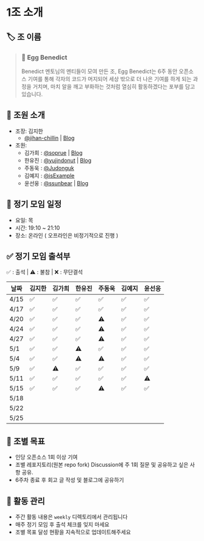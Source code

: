 # 1조 소개

## 🏷️ 조 이름
> ### 🥚 Egg Benedict 
> 
> Benedict 멘토님의 멘티들이 모여 만든 조, Egg Benedict는 6주 동안 오픈소스 기여를 통해 각자의 코드가 머지되어 세상 밖으로 더 나은 기여를 하게 되는 과정을 거치며, 마치 알을 깨고 부화하는 것처럼 열심히 활동하겠다는 포부를 담고 있습니다.

## 👥 조원 소개
- 조장: 김지한
  - [@jihan-chillin](https://github.com/jihan-chillin) | [Blog](https://kojub.tistory.com/)
- 조원:
  - 김가희 : [@soprue](https://github.com/soprue) | [Blog](https://velog.io/@aborrencce/posts)
  - 한유진 : [@yujindonut](https://github.com/yujindonut) | [Blog](https://vanillacreamdonut.tistory.com/)
  - 주동욱 : [@Judonguk](https://github.com/Judonguk)
  - 김예지 : [@isExample](https://github.com/isExample)
  - 윤선웅 : [@ssunbear](https://github.com/ssunbear) | [Blog](https://define-me.tistory.com/)

## 📅 정기 모임 일정
- 요일: 목
- 시간: 19:10 ~ 21:10
- 장소: 온라인 ( 오프라인은 비정기적으로 진행 )

## ✅ 정기 모임 출석부

✅ : 출석 | ⚠️ : 불참 | ❌ : 무단결석 

| 날짜  | 김지한 | 김가희 | 한유진 | 주동욱 | 김예지 | 윤선웅 |
|-------|--------|--------|--------|--------|--------|--------|
| 4/15  |   ✅   |   ✅   |   ✅   |   ✅   |   ✅   |   ✅   |
| 4/17  |   ✅   |   ✅   |   ✅   |   ✅   |   ✅   |   ✅   |
| 4/20  |   ✅   |   ✅   |   ✅   |   ⚠️   |   ✅   |   ✅   |
| 4/24  |   ✅   |   ✅   |   ✅   |   ⚠️   |   ✅   |   ✅   |
| 4/27  |   ✅   |   ✅   |   ✅   |   ⚠️   |   ✅   |   ✅   |
| 5/1   |   ✅   |   ✅   |   ⚠️   |   ✅   |   ✅   |   ✅   |
| 5/4   |   ✅   |   ✅   |   ⚠️   |   ⚠️   |   ✅   |   ✅   |
| 5/9   |   ✅   |   ⚠️   |   ✅   |   ✅   |   ✅   |   ✅   |
| 5/11  |   ✅   |   ✅   |   ✅   |   ✅   |   ✅   |   ⚠️   |
| 5/15  |   ✅   |   ✅   |   ✅   |   ⚠️   |   ✅   |   ✅   |
| 5/18  |        |        |        |        |        |        |
| 5/22  |        |        |        |        |        |        |
| 5/25  |        |        |        |        |        |        |


## 🎯 조별 목표
  - 인당 오픈소스 1회 이상 기여
  - 조별 레포지토리(원본 repo fork) Discussion에 주 1회 질문 및 공유하고 싶은 사항 공유.
  - 6주차 종료 후 회고 글 작성 및 블로그에 공유하기

## 📝 활동 관리
- 주간 활동 내용은 `weekly` 디렉토리에서 관리됩니다
- 매주 정기 모임 후 출석 체크를 잊지 마세요
- 조별 목표 달성 현황을 지속적으로 업데이트해주세요

